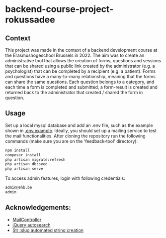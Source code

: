 # backend-course-project-rokussadee

## Context
This project was made in the context of a backend development course at the Erasmushogeschool Brussels in 2022.
The aim was to create an administrative tool that allows the creation of forms, questions and sessions that can be shared using a public link created by the administrator (e.g. a psychologist) that can be completed by a recipient (e.g. a patient). Forms and questions have a many-to-many relationship, meaning that the forms can share the same questions. Each question belongs to a category, and each time a form is completed and submitted, a form-result is created and returned back to the administrator that created / shared the form in question.

## Usage
Set up a local mysql database and add an .env file, such as the example shown in [.env.example](https://github.com/EHB-MCT/backend-course-project-rokussadee/blob/master/feedback-tool/.env.example).
Ideally, you should set up a mailing service to test the mail functionalities.
After cloning the repository run the following commands (make sure you are on the 'feedback-tool' directory):

```bash
npm install
composer install
php artisan migrate:refresh
php artisan db:seed
php artisan serve
```

To access admin features, login with following credentials:
```bash
admin@ehb.be 
admin 
```

## Acknowledgements:
- [MailController](https://www.itsolutionstuff.com/post/laravel-9-mail-laravel-9-send-email-tutorialexample.html)
- [jQuery autosearch](https://www.tutsmake.com/laravel-8-autocomplete-search-from-database-tutorial/)
- [Str::slug automated string creation](https://www.mywebtuts.com/blog/how-to-use-str-slug-helper-function-in-laravel)

